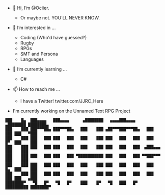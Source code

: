 - 👋 Hi, I’m @Ociier. 
	- Or maybe not. YOU'LL NEVER KNOW.
- 👀 I’m interested in ...
	- Coding (Who'd have guessed?) 
	- Rugby
	- RPGs
	- SMT and Persona
	- Languages 
- 🌱 I’m currently learning ...
	- C#
- 📫 How to reach me ...
	- I have a Twitter! twitter.com/JJRC_Here
      
- I'm currently working on the Unnamed Text RPG Project

```
███    █▄  ███▄▄▄▄   ███▄▄▄▄      ▄████████   ▄▄▄▄███▄▄▄▄      ▄████████ ████████▄  
███    ███ ███▀▀▀██▄ ███▀▀▀██▄   ███    ███ ▄██▀▀▀███▀▀▀██▄   ███    ███ ███   ▀███ 
███    ███ ███   ███ ███   ███   ███    ███ ███   ███   ███   ███    █▀  ███    ███ 
███    ███ ███   ███ ███   ███   ███    ███ ███   ███   ███  ▄███▄▄▄     ███    ███ 
███    ███ ███   ███ ███   ███ ▀███████████ ███   ███   ███ ▀▀███▀▀▀     ███    ███ 
███    ███ ███   ███ ███   ███   ███    ███ ███   ███   ███   ███    █▄  ███    ███ 
███    ███ ███   ███ ███   ███   ███    ███ ███   ███   ███   ███    ███ ███   ▄███ 
████████▀   ▀█   █▀   ▀█   █▀    ███    █▀   ▀█   ███   █▀    ██████████ ████████▀ 
```                                                                                                                                             
<!---
Ociier/Ociier is a ✨ special ✨ repository because its `README.md` (this file) appears on your GitHub profile.
You can click the Preview link to take a look at your changes.
--->
